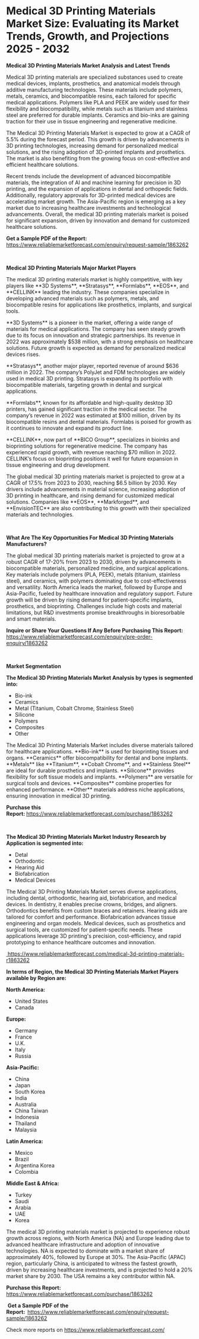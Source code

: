 <p><h1>Medical 3D Printing Materials Market Size: Evaluating its Market Trends, Growth, and Projections 2025 - 2032</h1></p><p><strong>Medical 3D Printing Materials Market Analysis and Latest Trends</strong></p>
<p><p>Medical 3D printing materials are specialized substances used to create medical devices, implants, prosthetics, and anatomical models through additive manufacturing technologies. These materials include polymers, metals, ceramics, and biocompatible resins, each tailored for specific medical applications. Polymers like PLA and PEEK are widely used for their flexibility and biocompatibility, while metals such as titanium and stainless steel are preferred for durable implants. Ceramics and bio-inks are gaining traction for their use in tissue engineering and regenerative medicine.</p><p>The Medical 3D Printing Materials Market is expected to grow at a CAGR of 5.5% during the forecast period. This growth is driven by advancements in 3D printing technologies, increasing demand for personalized medical solutions, and the rising adoption of 3D-printed implants and prosthetics. The market is also benefiting from the growing focus on cost-effective and efficient healthcare solutions.</p><p>Recent trends include the development of advanced biocompatible materials, the integration of AI and machine learning for precision in 3D printing, and the expansion of applications in dental and orthopedic fields. Additionally, regulatory approvals for 3D-printed medical devices are accelerating market growth. The Asia-Pacific region is emerging as a key market due to increasing healthcare investments and technological advancements. Overall, the medical 3D printing materials market is poised for significant expansion, driven by innovation and demand for customized healthcare solutions.</p></p>
<p><strong>Get a Sample PDF of the Report:&nbsp;</strong> <a href="https://www.reliablemarketforecast.com/enquiry/request-sample/1863262?utm_campaign=1885&utm_medium=2&utm_source=Github&utm_content=ia&utm_term=30012025&utm_id=medical-3d-printing-materials">https://www.reliablemarketforecast.com/enquiry/request-sample/1863262</a></p>
<p>&nbsp;</p>
<p><strong>Medical 3D Printing Materials Major Market Players</strong></p>
<p><p>The medical 3D printing materials market is highly competitive, with key players like **3D Systems**, **Stratasys**, **Formlabs**, **EOS**, and **CELLINK** leading the industry. These companies specialize in developing advanced materials such as polymers, metals, and biocompatible resins for applications like prosthetics, implants, and surgical tools.</p><p>**3D Systems** is a pioneer in the market, offering a wide range of materials for medical applications. The company has seen steady growth due to its focus on innovation and strategic partnerships. Its revenue in 2022 was approximately $538 million, with a strong emphasis on healthcare solutions. Future growth is expected as demand for personalized medical devices rises.</p><p>**Stratasys**, another major player, reported revenue of around $636 million in 2022. The company’s PolyJet and FDM technologies are widely used in medical 3D printing. Stratasys is expanding its portfolio with biocompatible materials, targeting growth in dental and surgical applications.</p><p>**Formlabs**, known for its affordable and high-quality desktop 3D printers, has gained significant traction in the medical sector. The company’s revenue in 2022 was estimated at $100 million, driven by its biocompatible resins and dental materials. Formlabs is poised for growth as it continues to innovate and expand its product line.</p><p>**CELLINK**, now part of **BICO Group**, specializes in bioinks and bioprinting solutions for regenerative medicine. The company has experienced rapid growth, with revenue reaching $70 million in 2022. CELLINK’s focus on bioprinting positions it well for future expansion in tissue engineering and drug development.</p><p>The global medical 3D printing materials market is projected to grow at a CAGR of 17.5% from 2023 to 2030, reaching $6.5 billion by 2030. Key drivers include advancements in material science, increasing adoption of 3D printing in healthcare, and rising demand for customized medical solutions. Companies like **EOS**, **Markforged**, and **EnvisionTEC** are also contributing to this growth with their specialized materials and technologies.</p></p>
<p>&nbsp;</p>
<p><strong>What Are The Key Opportunities For Medical 3D Printing Materials Manufacturers?</strong></p>
<p><p>The global medical 3D printing materials market is projected to grow at a robust CAGR of 17-20% from 2023 to 2030, driven by advancements in biocompatible materials, personalized medicine, and surgical applications. Key materials include polymers (PLA, PEEK), metals (titanium, stainless steel), and ceramics, with polymers dominating due to cost-effectiveness and versatility. North America leads the market, followed by Europe and Asia-Pacific, fueled by healthcare innovation and regulatory support. Future growth will be driven by rising demand for patient-specific implants, prosthetics, and bioprinting. Challenges include high costs and material limitations, but R&D investments promise breakthroughs in bioresorbable and smart materials.</p></p>
<p><strong>Inquire or Share Your Questions If Any Before Purchasing This Report:</strong> <a href="https://www.reliablemarketforecast.com/enquiry/pre-order-enquiry/1863262?utm_campaign=1885&utm_medium=2&utm_source=Github&utm_content=ia&utm_term=30012025&utm_id=medical-3d-printing-materials">https://www.reliablemarketforecast.com/enquiry/pre-order-enquiry/1863262</a></p>
<p>&nbsp;</p>
<p><strong>Market Segmentation</strong></p>
<p><strong>The Medical 3D Printing Materials Market Analysis by types is segmented into:</strong></p>
<p><ul><li>Bio-ink</li><li>Ceramics</li><li>Metal (Titanium, Cobalt Chrome, Stainless Steel)</li><li>Silicone</li><li>Polymers</li><li>Composites</li><li>Other</li></ul></p>
<p><p>The Medical 3D Printing Materials Market includes diverse materials tailored for healthcare applications. **Bio-ink** is used for bioprinting tissues and organs. **Ceramics** offer biocompatibility for dental and bone implants. **Metals** like **Titanium**, **Cobalt Chrome**, and **Stainless Steel** are ideal for durable prosthetics and implants. **Silicone** provides flexibility for soft tissue models and implants. **Polymers** are versatile for surgical tools and devices. **Composites** combine properties for enhanced performance. **Other** materials address niche applications, ensuring innovation in medical 3D printing.</p></p>
<p><strong>Purchase this Report:&nbsp;</strong><a href="https://www.reliablemarketforecast.com/purchase/1863262?utm_campaign=1885&utm_medium=2&utm_source=Github&utm_content=ia&utm_term=30012025&utm_id=medical-3d-printing-materials">https://www.reliablemarketforecast.com/purchase/1863262</a></p>
<p>&nbsp;</p>
<p><strong>The Medical 3D Printing Materials Market Industry Research by Application is segmented into:</strong></p>
<p><ul><li>Detal</li><li>Orthodontic</li><li>Hearing Aid</li><li>Biofabrication</li><li>Medical Devices</li></ul></p>
<p><p>The Medical 3D Printing Materials Market serves diverse applications, including dental, orthodontic, hearing aid, biofabrication, and medical devices. In dentistry, it enables precise crowns, bridges, and aligners. Orthodontics benefits from custom braces and retainers. Hearing aids are tailored for comfort and performance. Biofabrication advances tissue engineering and organ models. Medical devices, such as prosthetics and surgical tools, are customized for patient-specific needs. These applications leverage 3D printing's precision, cost-efficiency, and rapid prototyping to enhance healthcare outcomes and innovation.</p></p>
<p><a href="https://www.reliablemarketforecast.com/medical-3d-printing-materials-r1863262?utm_campaign=1885&utm_medium=2&utm_source=Github&utm_content=ia&utm_term=30012025&utm_id=medical-3d-printing-materials">&nbsp;https://www.reliablemarketforecast.com/medical-3d-printing-materials-r1863262</a></p>
<p><strong>In terms of Region, the Medical 3D Printing Materials Market Players available by Region are:</strong></p>
<p>
    <p> <strong> North America: </strong>
        <ul>
            <li>United States</li>
            <li>Canada</li>
        </ul>
        </p> 
    <p> <strong> Europe: </strong>
        <ul>
            <li>Germany</li>
            <li>France</li>
            <li>U.K.</li>
            <li>Italy</li>
            <li>Russia</li>
        </ul>
        </p> 
    <p> <strong> Asia-Pacific: </strong>
        <ul>
            <li>China</li>
            <li>Japan</li>
            <li>South Korea</li>
            <li>India</li>
            <li>Australia</li>
            <li>China Taiwan</li>
            <li>Indonesia</li>
            <li>Thailand</li>
            <li>Malaysia</li>
        </ul>
        </p> 
    <p> <strong> Latin America: </strong>
        <ul>
            <li>Mexico</li>
            <li>Brazil</li>
            <li>Argentina Korea</li>
            <li>Colombia</li>
        </ul>
        </p> 
    <p> <strong> Middle East & Africa: </strong>
        <ul>
            <li>Turkey</li>
            <li>Saudi</li>
            <li>Arabia</li>
            <li>UAE</li>
            <li>Korea</li>
        </ul>
    </p>
    </p>
<p><p>The medical 3D printing materials market is projected to experience robust growth across regions, with North America (NA) and Europe leading due to advanced healthcare infrastructure and adoption of innovative technologies. NA is expected to dominate with a market share of approximately 40%, followed by Europe at 30%. The Asia-Pacific (APAC) region, particularly China, is anticipated to witness the fastest growth, driven by increasing healthcare investments, and is projected to hold a 20% market share by 2030. The USA remains a key contributor within NA.</p></p>
<p><strong>Purchase this Report: </strong><a href="https://www.reliablemarketforecast.com/purchase/1863262?utm_campaign=1885&utm_medium=2&utm_source=Github&utm_content=ia&utm_term=30012025&utm_id=medical-3d-printing-materials">https://www.reliablemarketforecast.com/purchase/1863262</a></p>
<p>&nbsp;<strong>Get a Sample PDF of the Report:&nbsp;&nbsp;</strong><a href="https://www.reliablemarketforecast.com/enquiry/request-sample/1863262?utm_campaign=1885&utm_medium=2&utm_source=Github&utm_content=ia&utm_term=30012025&utm_id=medical-3d-printing-materials">https://www.reliablemarketforecast.com/enquiry/request-sample/1863262</a></p>
<p><strong></strong></p>
<p>Check more reports on <a href="https://www.reliablemarketforecast.com/?utm_campaign=1885&utm_medium=2&utm_source=Github&utm_content=ia&utm_term=30012025&utm_id=medical-3d-printing-materials">https://www.reliablemarketforecast.com/</a></p>